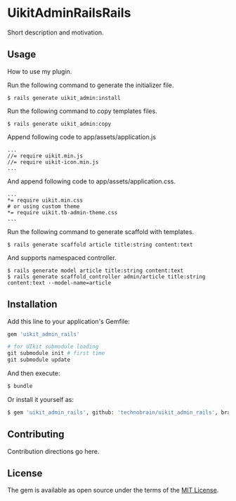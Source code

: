 # UikitAdminRailsRails
Short description and motivation.

## Usage
How to use my plugin.

Run the following command to generate the initializer file.

```
$ rails generate uikit_admin:install
```

Run the following command to copy templates files.

```
$ rails generate uikit_admin:copy
```

Append following code to app/assets/application.js

```
...
//= require uikit.min.js
//= require uikit-icon.min.js
...
```

And append following code to app/assets/application.css.

```
...
*= require uikit.min.css
# or using custom theme
*= require uikit.tb-admin-theme.css
...
```

Run the following command to generate scaffold with templates.

```
$ rails generate scaffold article title:string content:text
```

And supports namespaced controller.

```
$ rails generate model article title:string content:text
$ rails generate scaffold_controller admin/article title:string content:text --model-name=article
```

## Installation
Add this line to your application's Gemfile:

```ruby
gem 'uikit_admin_rails'

# for UIkit submodule loading
git submodule init # first time
git submodule update
```

And then execute:
```bash
$ bundle
```

Or install it yourself as:

```bash
$ gem 'uikit_admin_rails', github: 'technobrain/uikit_admin_rails', branch: 'develop', submodules: true
```

## Contributing
Contribution directions go here.

## License
The gem is available as open source under the terms of the [MIT License](http://opensource.org/licenses/MIT).
